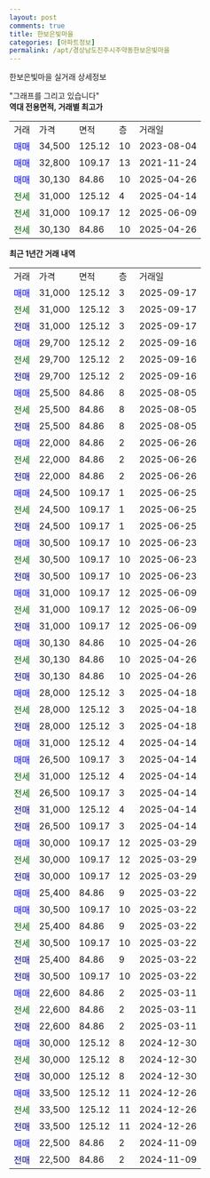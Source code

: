 ```yaml
---
layout: post
comments: true
title: 한보은빛마을
categories: [아파트정보]
permalink: /apt/경상남도진주시주약동한보은빛마을
---
```


한보은빛마을 실거래 상세정보

<script type="text/javascript">
  google.charts.load('current', {'packages':['line', 'corechart']});
  google.charts.setOnLoadCallback(drawChart);

  function drawChart() {
    var data = new google.visualization.DataTable();
    data.addColumn('date', '거래일');
    data.addColumn('number', "매매");
    data.addColumn('number', "전세");
    data.addColumn('number', "전매");

    data.addRows([[new Date(Date.parse("2025-09-17")), 31000, null, null], [new Date(Date.parse("2025-09-17")), null, 31000, null], [new Date(Date.parse("2025-09-17")), null, null, 31000], [new Date(Date.parse("2025-09-16")), 29700, null, null], [new Date(Date.parse("2025-09-16")), null, 29700, null], [new Date(Date.parse("2025-09-16")), null, null, 29700], [new Date(Date.parse("2025-08-05")), 25500, null, null], [new Date(Date.parse("2025-08-05")), null, 25500, null], [new Date(Date.parse("2025-08-05")), null, null, 25500], [new Date(Date.parse("2025-06-26")), 22000, null, null], [new Date(Date.parse("2025-06-26")), null, 22000, null], [new Date(Date.parse("2025-06-26")), null, null, 22000], [new Date(Date.parse("2025-06-25")), 24500, null, null], [new Date(Date.parse("2025-06-25")), null, 24500, null], [new Date(Date.parse("2025-06-25")), null, null, 24500], [new Date(Date.parse("2025-06-23")), 30500, null, null], [new Date(Date.parse("2025-06-23")), null, 30500, null], [new Date(Date.parse("2025-06-23")), null, null, 30500], [new Date(Date.parse("2025-06-09")), 31000, null, null], [new Date(Date.parse("2025-06-09")), null, 31000, null], [new Date(Date.parse("2025-06-09")), null, null, 31000], [new Date(Date.parse("2025-04-26")), 30130, null, null], [new Date(Date.parse("2025-04-26")), null, 30130, null], [new Date(Date.parse("2025-04-26")), null, null, 30130], [new Date(Date.parse("2025-04-18")), 28000, null, null], [new Date(Date.parse("2025-04-18")), null, 28000, null], [new Date(Date.parse("2025-04-18")), null, null, 28000], [new Date(Date.parse("2025-04-14")), 31000, null, null], [new Date(Date.parse("2025-04-14")), 26500, null, null], [new Date(Date.parse("2025-04-14")), null, 31000, null], [new Date(Date.parse("2025-04-14")), null, 26500, null], [new Date(Date.parse("2025-04-14")), null, null, 31000], [new Date(Date.parse("2025-04-14")), null, null, 26500], [new Date(Date.parse("2025-03-29")), 30000, null, null], [new Date(Date.parse("2025-03-29")), null, 30000, null], [new Date(Date.parse("2025-03-29")), null, null, 30000], [new Date(Date.parse("2025-03-22")), 25400, null, null], [new Date(Date.parse("2025-03-22")), 30500, null, null], [new Date(Date.parse("2025-03-22")), null, 25400, null], [new Date(Date.parse("2025-03-22")), null, 30500, null], [new Date(Date.parse("2025-03-22")), null, null, 25400], [new Date(Date.parse("2025-03-22")), null, null, 30500], [new Date(Date.parse("2025-03-11")), 22600, null, null], [new Date(Date.parse("2025-03-11")), null, 22600, null], [new Date(Date.parse("2025-03-11")), null, null, 22600], [new Date(Date.parse("2024-12-30")), 30000, null, null], [new Date(Date.parse("2024-12-30")), null, 30000, null], [new Date(Date.parse("2024-12-30")), null, null, 30000], [new Date(Date.parse("2024-12-26")), 33500, null, null], [new Date(Date.parse("2024-12-26")), null, 33500, null], [new Date(Date.parse("2024-12-26")), null, null, 33500], [new Date(Date.parse("2024-11-09")), 22500, null, null], [new Date(Date.parse("2024-11-09")), null, null, 22500]]);

    var options = {
      hAxis: {
        format: 'yyyy/MM/dd'
      },    
      lineWidth: 0,
      pointsVisible: true,    
      title: '최근 1년간 유형별 실거래가 분포',
      legend: { position: 'bottom' }
    };

    var formatter = new google.visualization.NumberFormat({pattern:'###,###'} );
    formatter.format(data, 1);
    formatter.format(data, 2);
    
    setTimeout(function() {
        var chart = new google.visualization.LineChart(document.getElementById('columnchart_material'));
        chart.draw(data, (options));
        document.getElementById('loading').style.display = 'none';
    }, 200);
  }
</script>


<div id="loading" style="z-index:20; display: block; margin-left: 0px">"그래프를 그리고 있습니다"</div>
<div id="columnchart_material" style="width: 95%; margin-left: 0px; display: block"></div>
<!-- contents start -->
<b>역대 전용면적, 거래별 최고가</b>
<table class="sortable">
    <tr>
      <td>거래</td>
      <td>가격</td>
      <td>면적</td>
      <td>층</td>
      <td>거래일</td>
    </tr>
        <tr>
          <td><a style="color: blue">매매</a></td>
          <td>34,500</td>
          <td>125.12</td>
          <td>10</td>
          <td>2023-08-04</td>
        </tr>            <tr>
          <td><a style="color: blue">매매</a></td>
          <td>32,800</td>
          <td>109.17</td>
          <td>13</td>
          <td>2021-11-24</td>
        </tr>            <tr>
          <td><a style="color: blue">매매</a></td>
          <td>30,130</td>
          <td>84.86</td>
          <td>10</td>
          <td>2025-04-26</td>
        </tr>        
        <tr>
              <td><a style="color: darkgreen">전세</a></td>
              <td>31,000</td>
              <td>125.12</td>
              <td>4</td>
              <td>2025-04-14</td>
            </tr>            <tr>
              <td><a style="color: darkgreen">전세</a></td>
              <td>31,000</td>
              <td>109.17</td>
              <td>12</td>
              <td>2025-06-09</td>
            </tr>            <tr>
              <td><a style="color: darkgreen">전세</a></td>
              <td>30,130</td>
              <td>84.86</td>
              <td>10</td>
              <td>2025-04-26</td>
            </tr>        
    
</table>

<b>최근 1년간 거래 내역</b>

<table class="sortable">
    <tr>
      <td>거래</td>
      <td>가격</td>
      <td>면적</td>
      <td>층</td>
      <td>거래일</td>
    </tr>
    <tr>
      <td><a style="color: blue">매매</a></td>
      <td>31,000</td>
      <td>125.12</td>
      <td>3</td>
      <td>2025-09-17</td>
    </tr>          <tr>
      <td><a style="color: darkgreen">전세</a></td>
      <td>31,000</td>
      <td>125.12</td>
      <td>3</td>
      <td>2025-09-17</td>
    </tr>          <tr>
      <td><a style="color: darkblue">전매</a></td>
      <td>31,000</td>
      <td>125.12</td>
      <td>3</td>
      <td>2025-09-17</td>
    </tr>          <tr>
      <td><a style="color: blue">매매</a></td>
      <td>29,700</td>
      <td>125.12</td>
      <td>2</td>
      <td>2025-09-16</td>
    </tr>          <tr>
      <td><a style="color: darkgreen">전세</a></td>
      <td>29,700</td>
      <td>125.12</td>
      <td>2</td>
      <td>2025-09-16</td>
    </tr>          <tr>
      <td><a style="color: darkblue">전매</a></td>
      <td>29,700</td>
      <td>125.12</td>
      <td>2</td>
      <td>2025-09-16</td>
    </tr>          <tr>
      <td><a style="color: blue">매매</a></td>
      <td>25,500</td>
      <td>84.86</td>
      <td>8</td>
      <td>2025-08-05</td>
    </tr>          <tr>
      <td><a style="color: darkgreen">전세</a></td>
      <td>25,500</td>
      <td>84.86</td>
      <td>8</td>
      <td>2025-08-05</td>
    </tr>          <tr>
      <td><a style="color: darkblue">전매</a></td>
      <td>25,500</td>
      <td>84.86</td>
      <td>8</td>
      <td>2025-08-05</td>
    </tr>          <tr>
      <td><a style="color: blue">매매</a></td>
      <td>22,000</td>
      <td>84.86</td>
      <td>2</td>
      <td>2025-06-26</td>
    </tr>          <tr>
      <td><a style="color: darkgreen">전세</a></td>
      <td>22,000</td>
      <td>84.86</td>
      <td>2</td>
      <td>2025-06-26</td>
    </tr>          <tr>
      <td><a style="color: darkblue">전매</a></td>
      <td>22,000</td>
      <td>84.86</td>
      <td>2</td>
      <td>2025-06-26</td>
    </tr>          <tr>
      <td><a style="color: blue">매매</a></td>
      <td>24,500</td>
      <td>109.17</td>
      <td>1</td>
      <td>2025-06-25</td>
    </tr>          <tr>
      <td><a style="color: darkgreen">전세</a></td>
      <td>24,500</td>
      <td>109.17</td>
      <td>1</td>
      <td>2025-06-25</td>
    </tr>          <tr>
      <td><a style="color: darkblue">전매</a></td>
      <td>24,500</td>
      <td>109.17</td>
      <td>1</td>
      <td>2025-06-25</td>
    </tr>          <tr>
      <td><a style="color: blue">매매</a></td>
      <td>30,500</td>
      <td>109.17</td>
      <td>10</td>
      <td>2025-06-23</td>
    </tr>          <tr>
      <td><a style="color: darkgreen">전세</a></td>
      <td>30,500</td>
      <td>109.17</td>
      <td>10</td>
      <td>2025-06-23</td>
    </tr>          <tr>
      <td><a style="color: darkblue">전매</a></td>
      <td>30,500</td>
      <td>109.17</td>
      <td>10</td>
      <td>2025-06-23</td>
    </tr>          <tr>
      <td><a style="color: blue">매매</a></td>
      <td>31,000</td>
      <td>109.17</td>
      <td>12</td>
      <td>2025-06-09</td>
    </tr>          <tr>
      <td><a style="color: darkgreen">전세</a></td>
      <td>31,000</td>
      <td>109.17</td>
      <td>12</td>
      <td>2025-06-09</td>
    </tr>          <tr>
      <td><a style="color: darkblue">전매</a></td>
      <td>31,000</td>
      <td>109.17</td>
      <td>12</td>
      <td>2025-06-09</td>
    </tr>          <tr>
      <td><a style="color: blue">매매</a></td>
      <td>30,130</td>
      <td>84.86</td>
      <td>10</td>
      <td>2025-04-26</td>
    </tr>          <tr>
      <td><a style="color: darkgreen">전세</a></td>
      <td>30,130</td>
      <td>84.86</td>
      <td>10</td>
      <td>2025-04-26</td>
    </tr>          <tr>
      <td><a style="color: darkblue">전매</a></td>
      <td>30,130</td>
      <td>84.86</td>
      <td>10</td>
      <td>2025-04-26</td>
    </tr>          <tr>
      <td><a style="color: blue">매매</a></td>
      <td>28,000</td>
      <td>125.12</td>
      <td>3</td>
      <td>2025-04-18</td>
    </tr>          <tr>
      <td><a style="color: darkgreen">전세</a></td>
      <td>28,000</td>
      <td>125.12</td>
      <td>3</td>
      <td>2025-04-18</td>
    </tr>          <tr>
      <td><a style="color: darkblue">전매</a></td>
      <td>28,000</td>
      <td>125.12</td>
      <td>3</td>
      <td>2025-04-18</td>
    </tr>          <tr>
      <td><a style="color: blue">매매</a></td>
      <td>31,000</td>
      <td>125.12</td>
      <td>4</td>
      <td>2025-04-14</td>
    </tr>          <tr>
      <td><a style="color: blue">매매</a></td>
      <td>26,500</td>
      <td>109.17</td>
      <td>3</td>
      <td>2025-04-14</td>
    </tr>          <tr>
      <td><a style="color: darkgreen">전세</a></td>
      <td>31,000</td>
      <td>125.12</td>
      <td>4</td>
      <td>2025-04-14</td>
    </tr>          <tr>
      <td><a style="color: darkgreen">전세</a></td>
      <td>26,500</td>
      <td>109.17</td>
      <td>3</td>
      <td>2025-04-14</td>
    </tr>          <tr>
      <td><a style="color: darkblue">전매</a></td>
      <td>31,000</td>
      <td>125.12</td>
      <td>4</td>
      <td>2025-04-14</td>
    </tr>          <tr>
      <td><a style="color: darkblue">전매</a></td>
      <td>26,500</td>
      <td>109.17</td>
      <td>3</td>
      <td>2025-04-14</td>
    </tr>          <tr>
      <td><a style="color: blue">매매</a></td>
      <td>30,000</td>
      <td>109.17</td>
      <td>12</td>
      <td>2025-03-29</td>
    </tr>          <tr>
      <td><a style="color: darkgreen">전세</a></td>
      <td>30,000</td>
      <td>109.17</td>
      <td>12</td>
      <td>2025-03-29</td>
    </tr>          <tr>
      <td><a style="color: darkblue">전매</a></td>
      <td>30,000</td>
      <td>109.17</td>
      <td>12</td>
      <td>2025-03-29</td>
    </tr>          <tr>
      <td><a style="color: blue">매매</a></td>
      <td>25,400</td>
      <td>84.86</td>
      <td>9</td>
      <td>2025-03-22</td>
    </tr>          <tr>
      <td><a style="color: blue">매매</a></td>
      <td>30,500</td>
      <td>109.17</td>
      <td>10</td>
      <td>2025-03-22</td>
    </tr>          <tr>
      <td><a style="color: darkgreen">전세</a></td>
      <td>25,400</td>
      <td>84.86</td>
      <td>9</td>
      <td>2025-03-22</td>
    </tr>          <tr>
      <td><a style="color: darkgreen">전세</a></td>
      <td>30,500</td>
      <td>109.17</td>
      <td>10</td>
      <td>2025-03-22</td>
    </tr>          <tr>
      <td><a style="color: darkblue">전매</a></td>
      <td>25,400</td>
      <td>84.86</td>
      <td>9</td>
      <td>2025-03-22</td>
    </tr>          <tr>
      <td><a style="color: darkblue">전매</a></td>
      <td>30,500</td>
      <td>109.17</td>
      <td>10</td>
      <td>2025-03-22</td>
    </tr>          <tr>
      <td><a style="color: blue">매매</a></td>
      <td>22,600</td>
      <td>84.86</td>
      <td>2</td>
      <td>2025-03-11</td>
    </tr>          <tr>
      <td><a style="color: darkgreen">전세</a></td>
      <td>22,600</td>
      <td>84.86</td>
      <td>2</td>
      <td>2025-03-11</td>
    </tr>          <tr>
      <td><a style="color: darkblue">전매</a></td>
      <td>22,600</td>
      <td>84.86</td>
      <td>2</td>
      <td>2025-03-11</td>
    </tr>          <tr>
      <td><a style="color: blue">매매</a></td>
      <td>30,000</td>
      <td>125.12</td>
      <td>8</td>
      <td>2024-12-30</td>
    </tr>          <tr>
      <td><a style="color: darkgreen">전세</a></td>
      <td>30,000</td>
      <td>125.12</td>
      <td>8</td>
      <td>2024-12-30</td>
    </tr>          <tr>
      <td><a style="color: darkblue">전매</a></td>
      <td>30,000</td>
      <td>125.12</td>
      <td>8</td>
      <td>2024-12-30</td>
    </tr>          <tr>
      <td><a style="color: blue">매매</a></td>
      <td>33,500</td>
      <td>125.12</td>
      <td>11</td>
      <td>2024-12-26</td>
    </tr>          <tr>
      <td><a style="color: darkgreen">전세</a></td>
      <td>33,500</td>
      <td>125.12</td>
      <td>11</td>
      <td>2024-12-26</td>
    </tr>          <tr>
      <td><a style="color: darkblue">전매</a></td>
      <td>33,500</td>
      <td>125.12</td>
      <td>11</td>
      <td>2024-12-26</td>
    </tr>          <tr>
      <td><a style="color: blue">매매</a></td>
      <td>22,500</td>
      <td>84.86</td>
      <td>2</td>
      <td>2024-11-09</td>
    </tr>          <tr>
      <td><a style="color: darkblue">전매</a></td>
      <td>22,500</td>
      <td>84.86</td>
      <td>2</td>
      <td>2024-11-09</td>
    </tr>      </table>
<!-- contents end -->    

